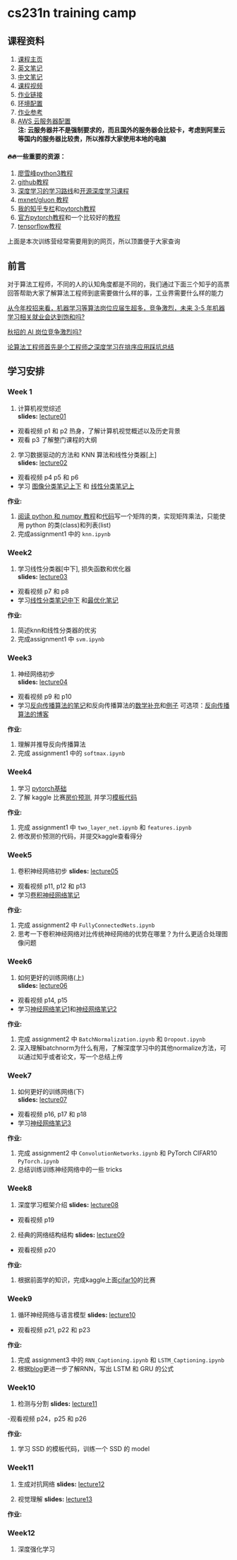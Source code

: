 # cs231n training camp 

## 课程资料
1. [课程主页](http://cs231n.stanford.edu/)  
2. [英文笔记](http://cs231n.github.io/)  
3. [中文笔记](https://zhuanlan.zhihu.com/p/21930884)  
4. [课程视频](https://www.bilibili.com/video/av17204303/)  
5. [作业链接](https://github.com/sharedeeply/cs231n-assignment)  
6. [环境配置](https://github.com/sharedeeply/DeepLearning-StartKit)  
7. [作业参考](https://github.com/sharedeeply/cs231n-assignment)
8. [AWS 云服务器配置](https://github.com/L1aoXingyu/code-of-learn-deep-learning-with-pytorch/blob/master/aws.md)   
**注: 云服务器并不是强制要求的，而且国外的服务器会比较卡，考虑到阿里云等国内的服务器比较贵，所以推荐大家使用本地的电脑**


#### 🔥🔥一些重要的资源：

1. [廖雪峰python3教程](https://www.liaoxuefeng.com/article/001432619295115c918a094d8954bd493037b03d27bf9a9000)
2. [github教程](https://www.liaoxuefeng.com/wiki/0013739516305929606dd18361248578c67b8067c8c017b000)
3. [深度学习的学习路线](https://github.com/L1aoXingyu/Roadmap-of-DL-and-ML/blob/master/README_cn.md)和[开源深度学习课程](http://www.deeplearningweekly.com/blog/open-source-deep-learning-curriculum/)
4. [mxnet/gluon 教程](https://zh.gluon.ai/)
5. [我的知乎专栏](https://zhuanlan.zhihu.com/c_94953554)和[pytorch教程](https://github.com/L1aoXingyu/code-of-learn-deep-learning-with-pytorch)
6. [官方pytorch教程](https://pytorch.org/tutorials/)和一个比较好的[教程](https://github.com/yunjey/pytorch-tutorial)
7. [tensorflow教程](https://github.com/aymericdamien/TensorFlow-Examples)

上面是本次训练营经常需要用到的网页，所以顶置便于大家查询

## 前言
对于算法工程师，不同的人的认知角度都是不同的，我们通过下面三个知乎的高票回答帮助大家了解算法工程师到底需要做什么样的事，工业界需要什么样的能力

[从今年校招来看，机器学习等算法岗位应届生超多，竞争激烈，未来 3-5 年机器学习相关就业会达到饱和吗?](https://www.zhihu.com/question/66406672/answer/317489657)

[秋招的 AI 岗位竞争激烈吗?](https://www.zhihu.com/question/286925266/answer/491117602)

[论算法工程师首先是个工程师之深度学习在排序应用踩坑总结](https://zhuanlan.zhihu.com/p/44315278)

## 学习安排
### Week 1
1. 计算机视觉综述  
**slides:** [lecture01](http://cs231n.stanford.edu/slides/2018/cs231n_2018_lecture01.pdf)
- 观看视频 p1 和 p2 热身，了解计算机视觉概述以及历史背景
- 观看 p3 了解整门课程的大纲

2. 学习数据驱动的方法和 KNN 算法和线性分类器[上]  
**slides:** [lecture02](http://cs231n.stanford.edu/slides/2018/cs231n_2018_lecture02.pdf) 
- 观看视频 p4 p5 和 p6
- 学习 [图像分类笔记上下](https://zhuanlan.zhihu.com/p/20894041?refer=intelligentunit) 和 [线性分类笔记上](https://zhuanlan.zhihu.com/p/20918580?refer=intelligentunit)

**作业:**   
1. [阅读 python 和 numpy 教程](https://zhuanlan.zhihu.com/p/20878530?refer=intelligentunit)和[代码](https://github.com/sharedeeply/cs231n-camp/blob/master/tutorial/python_numpy_tutorial.ipynb)写一个矩阵的类，实现矩阵乘法，只能使用 python 的类(class)和列表(list)
2. 完成assignment1 中的 `knn.ipynb`



### Week2
1. 学习线性分类器[中下], 损失函数和优化器  
   **slides:** [lecture03](http://cs231n.stanford.edu/slides/2018/cs231n_2018_lecture03.pdf)
- 观看视频 p7 和 p8
- 学习[线性分类笔记中下](https://zhuanlan.zhihu.com/p/20945670?refer=intelligentunit) 和[最优化笔记](https://zhuanlan.zhihu.com/p/21360434?refer=intelligentunit)

**作业:**
1. 简述knn和线性分类器的优劣
2. 完成assignment1 中 `svm.ipynb` 


### Week3
1. 神经网络初步  
**slides:** [lecture04](http://cs231n.stanford.edu/slides/2018/cs231n_2018_lecture04.pdf)

- 观看视频 p9 和 p10
- 学习[反向传播算法的笔记](https://zhuanlan.zhihu.com/p/21407711?refer=intelligentunit)和反向传播算法的[数学补充](http://cs231n.stanford.edu/handouts/derivatives.pdf)和[例子](http://cs231n.stanford.edu/handouts/linear-backprop.pdf) 
可选项：[反向传播算法的博客](http://colah.github.io/posts/2015-08-Backprop/)

**作业:**  
1. 理解并推导反向传播算法
2. 完成 assignment1 中的 `softmax.ipynb`

### Week4
1. 学习 [pytorch基础](https://pytorch.org/tutorials/beginner/deep_learning_60min_blitz.html) 
2. 了解 kaggle 比赛[房价预测](https://www.kaggle.com/c/house-prices-advanced-regression-techniques), 并学习[模板代码]()

**作业:**  
1. 完成 assignment1 中 `two_layer_net.ipynb` 和 `features.ipynb`
2. 修改房价预测的代码，并提交kaggle查看得分


### Week5
1. 卷积神经网络初步
**slides:** [lecture05](http://cs231n.stanford.edu/slides/2018/cs231n_2018_lecture05.pdf)

- 观看视频 p11, p12 和 p13
- 学习[卷积神经网络笔记](https://zhuanlan.zhihu.com/p/22038289?refer=intelligentunit)

**作业:**  
1. 完成 assignment2 中 `FullyConnectedNets.ipynb`
2. 思考一下卷积神经网络对比传统神经网络的优势在哪里？为什么更适合处理图像问题

### Week6
1. 如何更好的训练网络(上)  
**slides:** [lecture06](http://cs231n.stanford.edu/slides/2018/cs231n_2018_lecture06.pdf)

- 观看视频 p14, p15
- 学习[神经网络笔记1](https://zhuanlan.zhihu.com/p/21462488?refer=intelligentunit)和[神经网络笔记2](https://zhuanlan.zhihu.com/p/21560667?refer=intelligentunit)

**作业:**  
1. 完成 assignment2 中 `BatchNormalization.ipynb` 和 `Dropout.ipynb`
2. 深入理解batchnorm为什么有用，了解深度学习中的其他normalize方法，可以通过知乎或者论文，写一个总结上传


### Week7
1. 如何更好的训练网络(下)  
**slides:** [lecture07](http://cs231n.stanford.edu/slides/2018/cs231n_2018_lecture07.pdf)

- 观看视频 p16, p17 和 p18
- 学习[神经网络笔记3](https://zhuanlan.zhihu.com/p/21741716?refer=intelligentunit)

**作业:**  
1. 完成 assignment2 中 `ConvolutionNetworks.ipynb` 和 PyTorch CIFAR10 `PyTorch.ipynb`
2. 总结训练训练神经网络中的一些 tricks


### Week8
1. 深度学习框架介绍 
**slides:** [lecture08](http://cs231n.stanford.edu/slides/2018/cs231n_2018_lecture08.pdf)

- 观看视频 p19

2. 经典的网络结构结构
**slides:** [lecture09](http://cs231n.stanford.edu/slides/2018/cs231n_2018_lecture09.pdf)

- 观看视频 p20

**作业:**  
1. 根据前面学的知识，完成kaggle上面[cifar10](https://www.kaggle.com/c/cifar-10/)的比赛


### Week9
1. 循环神经网络与语言模型
**slides:** [lecture10](http://cs231n.stanford.edu/slides/2018/cs231n_2018_lecture10.pdf)

- 观看视频 p21, p22 和 p23

**作业:**  
1. 完成 assignment3 中的 `RNN_Captioning.ipynb` 和 `LSTM_Captioning.ipynb` 
2. 根据[blog](https://colah.github.io/posts/2015-08-Understanding-LSTMs/)更进一步了解RNN，写出 LSTM 和 GRU 的公式

### Week10
1. 检测与分割
**slides:** [lecture11](http://cs231n.stanford.edu/slides/2018/cs231n_2018_lecture11.pdf)

-观看视频 p24，p25 和 p26

**作业:**  
1. 学习 SSD 的模板代码，训练一个 SSD 的 model


### Week11
1. 生成对抗网络
**slides:**  [lecture12](http://cs231n.stanford.edu/slides/2018/cs231n_2018_lecture12.pdf)

2. 视觉理解
**slides:** [lecture13]()

**作业:**  


### Week12
1. 深度强化学习
